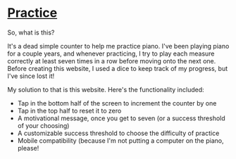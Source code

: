 # [Practice](https://practice.skalixur.com) 

 So, what is this?

It's a dead simple counter to help me practice piano. I've been playing piano for a couple years, and whenever practicing, I try to play each measure correctly at least seven times in a row before moving onto the next one.
 Before creating this website, I used a dice to keep track of my progress, but I've since lost it!

 My solution to that is this website. Here's the functionality included:

- Tap in the bottom half of the screen to increment the counter by one
- Tap in the top half to reset it to zero
- A motivational message, once you get to seven (or a success threshold of your choosing)
- A customizable success threshold to choose the difficulty of practice
- Mobile compatibility (because I'm not putting a computer on the piano, please!

